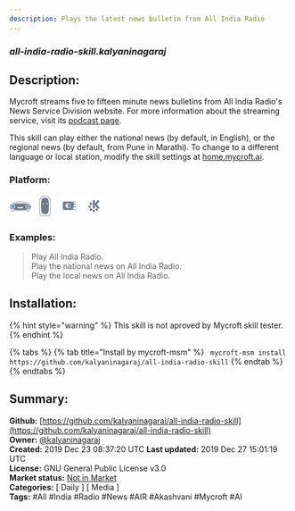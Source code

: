 ```yaml
---
description: Plays the latest news bulletin from All India Radio
---
```


### _all-india-radio-skill.kalyaninagaraj_  
## Description:  
Mycroft streams five to fifteen minute news bulletins from All India Radio's News Service Division website. For more information about the streaming service, visit its [podcast page](http://www.newsonair.nic.in/Podcast.aspx).

This skill can play either the national news (by default, in English), or the regional news (by default, from Pune in Marathi). To change to a different language or local station, modify the skill settings at [home.mycroft.ai](https://home.mycroft.ai).  
  
  
### Platform:  
 ![Mark I](../.gitbook/assets/mark-1-icon.png)  ![Mark II](../.gitbook/assets/mark-2-icon.png)  ![Picroft](../.gitbook/assets/picroft-icon.png)  ![plasmoid](../.gitbook/assets/kde.png)   
### Examples:  
> Play All India Radio.  
> Play the national news on All India Radio.  
> Play the local news on All India Radio.  
  
## Installation:  
{% hint style="warning" %}
This skill is not aproved by Mycroft skill tester.
{% endhint %}
    
{% tabs %}
{% tab title="Install by mycroft-msm" %}
``` mycroft-msm install https://github.com/kalyaninagaraj/all-india-radio-skill```
{% endtab %}
  {% endtabs %}
    
## Summary:  
**Github:** [https://github.com/kalyaninagaraj/all-india-radio-skill](https://github.com/kalyaninagaraj/all-india-radio-skill)  
**Owner:** [@kalyaninagaraj](https://github.com/kalyaninagaraj)  
**Created:** 2019 Dec 23 08:37:20 UTC  **Last updated:** 2019 Dec 27 15:01:19 UTC  
**License:** GNU General Public License v3.0  
**Market status:** [Not in Market](https://market.mycroft.ai/skill/)  
**Categories:** [ Daily ] [ Media ]   
**Tags:** \#All \#India \#Radio \#News \#AIR \#Akashvani \#Mycroft \#AI   

